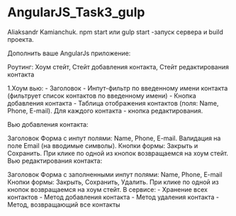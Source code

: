 # AngularJS_Task3_gulp

Aliaksandr Kamianchuk. 
npm start или gulp start -запуск сервера и build проекта.

Дополнить ваше AngularJs приложение:

Роутинг: Хоум стейт, Стейт добавления контакта, Стейт редактирования контакта

1.Хоум вью: - Заголовок - Инпут-фильтр по введенному имени контакта (фильтрует список контактов по введенному имени) - Кнопка добавления контакта - Таблица отображения контактов (поля: Name, Phone, E-mail). Для каждого контакта - кнопка редактирования.

Вью добавления контакта:

Заголовок
Форма с инпут полями: Name, Phone, E-mail. Валидация на поле Email (на вводимые символы).
Кнопки формы: Закрыть и Сохранить. При клике по одной из кнопок возвращаемся на хоум стейт.
Вью редактирования контакта:

Заголовок
Форма с заполненными инпут полями: Name, Phone, E-mail
Кнопки формы: Закрыть, Сохранить, Удалить. При клике по одной из кнопок возвращаемся на хоум стейт.
В сервисе: - Хранение всех контактов - Метод добавления контакта - Метод удаления контакта - Метод, возвращающий все контакты
